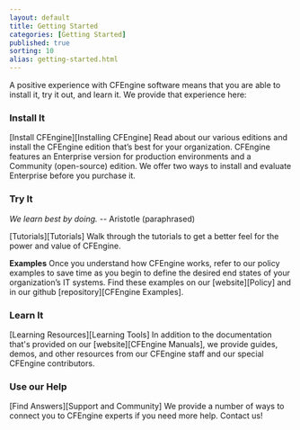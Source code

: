```yaml
---
layout: default
title: Getting Started 
categories: [Getting Started]
published: true
sorting: 10
alias: getting-started.html
---
```


A positive experience with CFEngine software means that you are able to install it, try it out, 
and learn it. We provide that experience here:

### Install It

[Install CFEngine][Installing CFEngine] Read about our various editions and install the 
CFEngine edition that’s best for your organization. CFEngine features an Enterprise version for 
production environments and a Community (open-source) edition. We offer two ways to install 
and evaluate Enterprise before you purchase it.

### Try It

*We learn best by doing.* -- Aristotle (paraphrased)

[Tutorials][Tutorials]  Walk through the tutorials to get a better feel for the power and 
value of CFEngine. 

**Examples** Once you understand how CFEngine works, refer to our policy examples 
to save time as you begin to define the desired end states of your organization’s IT 
systems. Find these examples on our [website][Policy] and in our github [repository][CFEngine Examples].


### Learn It

[Learning Resources][Learning Tools] In addition to the documentation that's provided on 
our [website][CFEngine Manuals], we provide guides, demos, and other resources from our CFEngine 
staff and our special CFEngine contributors. 


### Use our Help

[Find Answers][Support and Community] We provide a number of ways to connect you to CFEngine 
experts if you need more help. Contact us!
